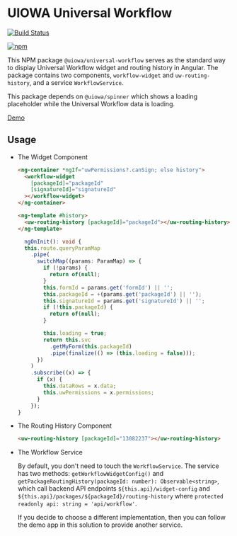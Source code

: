 # UIOWA Universal Workflow

[![Build Status](https://github.com/changhuixu/uiowa-universal-workflow/actions/workflows/main.yml/badge.svg)](https://github.com/changhuixu/uiowa-universal-workflow/actions)

[![npm](https://img.shields.io/npm/v/@uiowa/universal-workflow.svg?style=flat-square)](https://www.npmjs.com/package/@uiowa/universal-workflow)

This NPM package `@uiowa/universal-workflow` serves as the standard way to display Universal Workflow widget and routing history in Angular. The package contains two components, `workflow-widget` and `uw-routing-history`, and a service `WorkflowService`.

This package depends on `@uiowa/spinner` which shows a loading placeholder while the Universal Workflow data is loading.

[Demo](https://changhuixu.github.io/uiowa-universal-workflow/)

## Usage

- The Widget Component

  ```html
  <ng-container *ngIf="uwPermissions?.canSign; else history">
    <workflow-widget
      [packageId]="packageId"
      [signatureId]="signatureId"
    ></workflow-widget>
  </ng-container>

  <ng-template #history>
    <uw-routing-history [packageId]="packageId"></uw-routing-history>
  </ng-template>
  ```

  ```ts
    ngOnInit(): void {
    this.route.queryParamMap
      .pipe(
        switchMap((params: ParamMap) => {
          if (!params) {
            return of(null);
          }
          this.formId = params.get('formId') || '';
          this.packageId = +(params.get('packageId') || '');
          this.signatureId = params.get('signatureId') || '';
          if (!this.packageId) {
            return of(null);
          }

          this.loading = true;
          return this.svc
            .getMyForm(this.packageId)
            .pipe(finalize(() => (this.loading = false)));
        })
      )
      .subscribe((x) => {
        if (x) {
          this.dataRows = x.data;
          this.uwPermissions = x.permissions;
        }
      });
  }
  ```

- The Routing History Component

  ```html
  <uw-routing-history [packageId]="13082237"></uw-routing-history>
  ```

- The Workflow Service

  By default, you don't need to touch the `WorkflowService`. The service has two methods: `getWorkflowWidgetConfig()` and `getPackageRoutingHistory(packageId: number): Observable<string>`, which call backend API endpoints `${this.api}/widget-config` and `${this.api}/packages/${packageId}/routing-history` where `protected readonly api: string = 'api/workflow'`.

  If you decide to choose a different implementation, then you can follow the demo app in this solution to provide another service.
